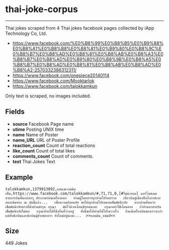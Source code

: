 # thai-joke-corpus
---
Thai jokes scraped from 4 Thai jokes facebook pages collected by iApp Technology Co, Ltd.

* https://www.facebook.com/%E0%B8%99%E0%B8%B5%E0%B9%88%E0%B8%A1%E0%B8%B8%E0%B8%81%E0%B9%80%E0%B8%9C%E0%B8%B7%E0%B8%AD%E0%B8%81%E0%B8%AB%E0%B8%A3%E0%B8%B7%E0%B8%AD%E0%B9%80%E0%B8%9B%E0%B8%A5%E0%B8%B7%E0%B8%AD%E0%B8%81%E0%B8%AB%E0%B8%AD%E0%B8%A2-2570332386312311/
* https://www.facebook.com/onepiece20140114
* https://www.facebook.com/Mooktarlok
* https://www.facebook.com/talokkamkun

Only text is scraped, no images included.

## Fields
* **source**    Facebook Page name
* **utime**	   Posting UNIX time
* **name**  Name of Poster
* **name_URL**	URL of Poster Profile
* **reaction_count**  Count of total reactions
* **like_count**  Count of total likes
* **comments_count** Count of comments.
* **text** Thai Jokes Text

## Example
```
talokkamkun,1379913892,แสดงความคิดเห็น,https://www.facebook.com/talokkamkun/#,71,71,0,[#ไม่น่ารอด] แอร์โฮสเตส สายการบินที่ตกบ่อยๆ ประกาศก่อนเครื่องออก   ท่านผู้โดยสารทุกท่านโปรดทราบ   เที่ยวบินสู่เมืองปักกิ่งกำลังจะออกเดินทาง ณ บัดนี้แล้ว...   เพื่อความปลอดภัย ขอให้ทุกท่านโปรดคาดเข็มขัดนิรภัย   หากท่านที่พบว่า เข็มขัดนิรภัยตรงที่นั่งท่านชำรุด กรุณา   มัดไว้ด้วยเงื่อนพิรอดนะคะ   กรุณาอย่าใช้เงื่อนตาย   ถ้าท่านหาสายรัดเข็มขัดนิรภัยไม่พบ   กรุณาย้ายไปที่นั่งอื่นที่ว่างอยู่   ทั้งนี้ขอให้ท่านได้โปรดวางใจ   ถึงแม้เครื่องบินของเราจะเก่า   แต่ทั้งนักบินและนักบินผู้ช่วยของเรา ยังใหม่อยู่นะคะ...  >>แอดมิน_แชมป์<<
```

## Size
449 Jokes


